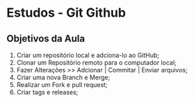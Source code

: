 # Estudos - Git Github

## Objetivos da Aula

1. Criar um repositório local e adciona-lo ao GitHub;
2. Clonar um Repositório remoto para o computador local;
3. Fazer Alterações >> Adcionar | Commitar | Enviar arquivos;
4. Criar uma nova Branch e Merge;
5. Realizar um Fork e pull request;
6. Criar tags e releases;
